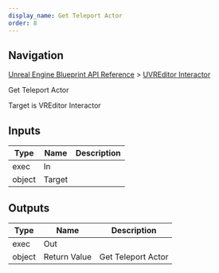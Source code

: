 ```yaml
---
display_name: Get Teleport Actor
order: 8
---
```

## Navigation

[Unreal Engine Blueprint API Reference](https://dev.epicgames.com/documentation/en-us/unreal-engine/BlueprintAPI) > [UVREditor Interactor](https://dev.epicgames.com/documentation/en-us/unreal-engine/BlueprintAPI/UVREditorInteractor)

Get Teleport Actor

Target is VREditor Interactor

## Inputs

| Type | Name | Description |
| --- | --- | --- |
| exec | In |  |
| object | Target |  |

## Outputs

| Type | Name | Description |
| --- | --- | --- |
| exec | Out |  |
| object | Return Value | Get Teleport Actor |
